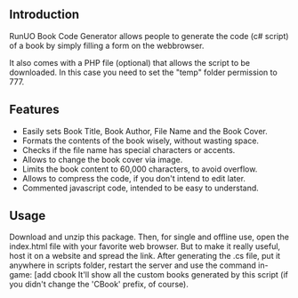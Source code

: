 ## Introduction ##

RunUO Book Code Generator allows people to generate the code (c# script) of a book by simply filling a form on the webbrowser.

It also comes with a PHP file (optional) that allows the script to be downloaded. In this case you need to set the "temp" folder permission to 777. 

## Features ##

- Easily sets Book Title, Book Author, File Name and the Book Cover.
- Formats the contents of the book wisely, without wasting space.
- Checks if the file name has special characters or accents.
- Allows to change the book cover via image.
- Limits the book content to 60,000 characters, to avoid overflow.
- Allows to compress the code, if you don't intend to edit later.
- Commented javascript code, intended to be easy to understand.

## Usage ##

Download and unzip this package. Then, for single and offline use, open the index.html file with your favorite web browser.
But to make it really useful, host it on a website and spread the link.
After generating the .cs file, put it anywhere in scripts folder, restart the server and use the command in-game: [add cbook
It'll show all the custom books generated by this script (if you didn't change the 'CBook' prefix, of course).
